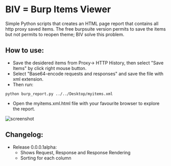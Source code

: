 # BIV = Burp Items Viewer
Simple Python scripts that creates an HTML page report that contains all http proxy saved items. The free burpsuite version permits to save the items but not permits to reopen theme; BIV solve this problem.
## How to use:
- Save the desidered items from Proxy-> HTTP History, then select "Save Items" by click right mouse button.
- Select "Base64-encode requests and responses" and save the file with xml extension.
- Then run: 
```
python burp_report.py ../../Desktop/myitems.xml
``` 
- Open the myitems.xml.html file with your favourite browser to explore the report.

![screenshot](https://image.ibb.co/mMMapm/Screenshot_from_2017_12_24_18_45_58.png)

## Changelog:
- Release 0.0.0.1alpha:
    - Shows Request, Response and Response Rendering
    - Sorting for each column